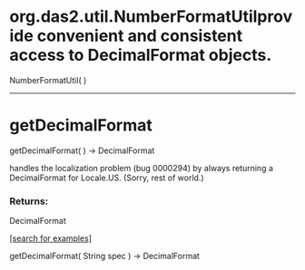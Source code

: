 # org.das2.util.NumberFormatUtilprovide convenient and consistent access to DecimalFormat objects.
NumberFormatUtil( )


***
<a name="getDecimalFormat"></a>
# getDecimalFormat
getDecimalFormat(  ) &rarr; DecimalFormat

handles the localization problem (bug 0000294) by always returning a DecimalFormat
 for Locale.US. (Sorry, rest of world.)

### Returns:
DecimalFormat

<a href="https://github.com/autoplot/dev/search?q=getDecimalFormat&unscoped_q=getDecimalFormat">[search for examples]</a>

getDecimalFormat( String spec ) &rarr; DecimalFormat<br>
